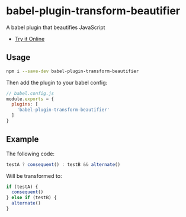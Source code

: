 # babel-plugin-transform-beautifier

A babel plugin that beautifies JavaScript

- [Try it Online](https://gzzhanghao.github.io/babel-plugin-transform-beautifier/)

## Usage

```bash
npm i --save-dev babel-plugin-transform-beautifier
```

Then add the plugin to your babel config:

```javascript
// babel.config.js
module.exports = {
  plugins: [
    'babel-plugin-transform-beautifier'
  ]
}
```

## Example

The following code:

```javascript
testA ? consequent() : testB && alternate()
```

Will be transformed to:

```javascript
if (testA) {
  consequent()
} else if (testB) {
  alternate()
}
```
